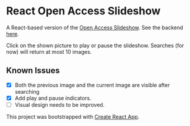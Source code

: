 # React Open Access Slideshow

A React-based version of the [Open Access Slideshow](https://github.com/ZachJDev/open-access-slideshow-webpage). See the backend [here](https://github.com/ZachJDev/Open-Access-Slideshow).

Click on the shown picture to play or pause the slideshow. Searches (for now) will return at most 10 images.

## Known Issues

- [x] Both the previous image and the current image are visible after searching
- [x] Add play and pause indicators.
- [ ] Visual design needs to be improved.

This project was bootstrapped with [Create React App](https://github.com/facebook/create-react-app).
